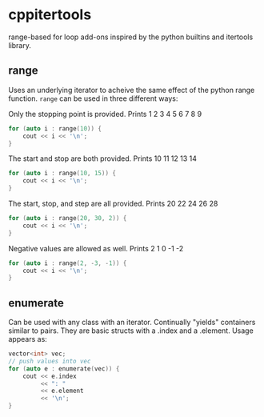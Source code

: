 cppitertools
============

range-based for loop add-ons inspired by the python builtins and itertools
library.


range
-----

Uses an underlying iterator to acheive the same effect of the python range
function.  `range` can be used in three different ways:

Only the stopping point is provided.  Prints 1 2 3 4 5 6 7 8 9
```c++
for (auto i : range(10)) {
    cout << i << '\n';
}
```

The start and stop are both provided.  Prints 10 11 12 13 14
```c++
for (auto i : range(10, 15)) {
    cout << i << '\n';
}
```

The start, stop, and step are all provided.  Prints 20 22 24 26 28
```c++
for (auto i : range(20, 30, 2)) {
    cout << i << '\n';
}
```

Negative values are allowed as well.  Prints 2 1 0 -1 -2
```c++
for (auto i : range(2, -3, -1)) {
    cout << i << '\n';
}
```


enumerate
---------

Can be used with any class with an iterator.  Continually "yields" containers
similar to pairs.  They are basic structs with a .index and a .element.  Usage
appears as:

```c++
vector<int> vec;
// push values into vec
for (auto e : enumerate(vec)) { 
    cout << e.index
         << ": "
         << e.element
         << '\n';
}
